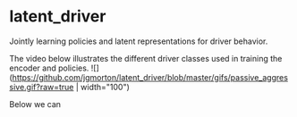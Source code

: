# latent_driver
Jointly learning policies and latent representations for driver behavior.

The video below illustrates the different driver classes used in training the encoder and policies.
![](https://github.com/jgmorton/latent_driver/blob/master/gifs/passive_aggressive.gif?raw=true | width="100")

Below we can 





